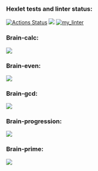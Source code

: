 ### Hexlet tests and linter status:
[![Actions Status](https://github.com/Lithit/python-project-lvl1/workflows/hexlet-check/badge.svg)](https://github.com/Lithit/python-project-lvl1/actions)
<a href="https://codeclimate.com/github/codeclimate/codeclimate/maintainability"><img src="https://api.codeclimate.com/v1/badges/a99a88d28ad37a79dbf6/maintainability" /></a>
[![my_linter](https://github.com/Lithit/python-project-lvl1/actions/workflows/my_linter.yml/badge.svg)](https://github.com/Lithit/python-project-lvl1/actions/workflows/my_linter.yml)
### Brain-calc:
<a href="https://asciinema.org/a/8eZNNQynKqJWZkDFswhVEwoWF" target="_blank"><img src="https://asciinema.org/a/8eZNNQynKqJWZkDFswhVEwoWF.svg" /></a>
### Brain-even:
<a href="https://asciinema.org/a/OuA2AWThK54BFk2q5mZvSNArv" target="_blank"><img src="https://asciinema.org/a/OuA2AWThK54BFk2q5mZvSNArv.svg" /></a>
### Brain-gcd:
<a href="https://asciinema.org/a/IDptDs9zOpbxDYq5sgqj7rDNE" target="_blank"><img src="https://asciinema.org/a/IDptDs9zOpbxDYq5sgqj7rDNE.svg" /></a>
### Brain-progression:
<a href="https://asciinema.org/a/2fkFXaUZML8UWF7o2bMCJwhJi" target="_blank"><img src="https://asciinema.org/a/2fkFXaUZML8UWF7o2bMCJwhJi.svg" /></a>
### Brain-prime:
<a href="https://asciinema.org/a/DLZn5CxdpH3rTEQrA1h72EvEL" target="_blank"><img src="https://asciinema.org/a/DLZn5CxdpH3rTEQrA1h72EvEL.svg" /></a>
